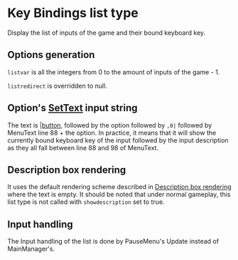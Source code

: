 # Key Bindings list type

Display the list of inputs of the game and their bound keyboard key.

## Options generation

`listvar` is all the integers from 0 to the amount of inputs of the game - 1.

`listredirect` is overridden to null.

## Option's [SetText](../../SetText/SetText.md) input string

The text is |[button](../../SetText/Commands/Individual%20commands/Button.md), followed by the option followed by `,0|` followed by MenuText line 88 + the option. In practice, it means that it will show the currently bound keyboard key of the input followed by the input description as they all fall between line 88 and 98 of MenuText.

## Description box rendering

It uses the default rendering scheme described in [Description box rendering](../ShowItemList%20Life%20Cycle/Description%20box%20rendering.md) where the text is empty. It should be noted that under normal gameplay, this list type is not called with `showdescription` set to true.

## Input handling

The Input handling of the list is done by PauseMenu's Update instead of MainManager's.
